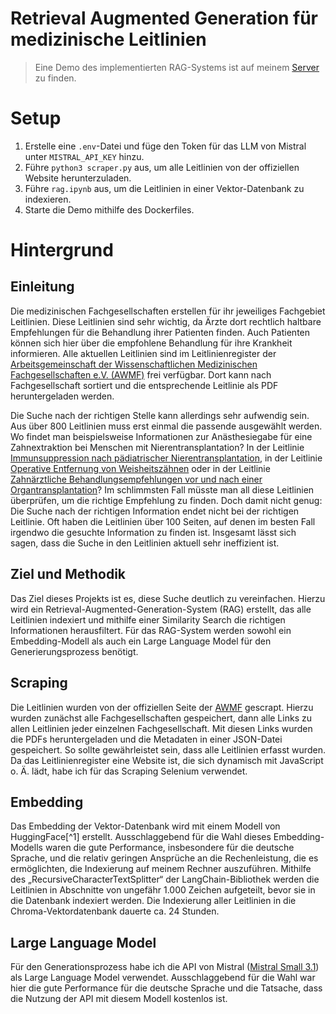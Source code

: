 # Retrieval Augmented Generation für medizinische Leitlinien 

> Eine Demo des implementierten RAG-Systems ist auf meinem [Server](http://217.154.8.88:8501/) zu finden.

# Setup 

1. Erstelle eine `.env`-Datei und füge den Token für das LLM von Mistral unter `MISTRAL_API_KEY` hinzu.
2. Führe `python3 scraper.py` aus, um alle Leitlinien von der offiziellen Website herunterzuladen.
3. Führe `rag.ipynb` aus, um die Leitlinien in einer Vektor-Datenbank zu indexieren.
4. Starte die Demo mithilfe des Dockerfiles.

# Hintergrund
## Einleitung

Die medizinischen Fachgesellschaften erstellen für ihr jeweiliges Fachgebiet Leitlinien. Diese Leitlinien sind sehr wichtig, da Ärzte dort rechtlich haltbare Empfehlungen für die Behandlung ihrer Patienten finden. Auch Patienten können sich hier über die empfohlene Behandlung für ihre Krankheit informieren.
Alle aktuellen Leitlinien sind im Leitlinienregister der [Arbeitsgemeinschaft der Wissenschaftlichen Medizinischen Fachgesellschaften e.V. (AWMF)](https://register.awmf.org) frei verfügbar. Dort kann nach Fachgesellschaft sortiert und die entsprechende Leitlinie als PDF heruntergeladen werden.

Die Suche nach der richtigen Stelle kann allerdings sehr aufwendig sein. Aus über 800 Leitlinien muss erst einmal die passende ausgewählt werden. Wo findet man beispielsweise Informationen zur Anästhesiegabe für eine Zahnextraktion bei Menschen mit Nierentransplantation? In der Leitlinie [Immunsuppression nach pädiatrischer Nierentransplantation](https://register.awmf.org/de/leitlinien/detail/166-007), in der Leitlinie [Operative Entfernung von Weisheitszähnen](https://register.awmf.org/de/leitlinien/detail/007-003) oder in der Leitlinie [Zahnärztliche Behandlungsempfehlungen vor und nach einer Organtransplantation](https://register.awmf.org/de/leitlinien/detail/083-035)? Im schlimmsten Fall müsste man all diese Leitlinien überprüfen, um die richtige Empfehlung zu finden.
Doch damit nicht genug: Die Suche nach der richtigen Information endet nicht bei der richtigen Leitlinie. Oft haben die Leitlinien über 100 Seiten, auf denen im besten Fall irgendwo die gesuchte Information zu finden ist.
Insgesamt lässt sich sagen, dass die Suche in den Leitlinien aktuell sehr ineffizient ist.

## Ziel und Methodik
Das Ziel dieses Projekts ist es, diese Suche deutlich zu vereinfachen. Hierzu wird ein Retrieval-Augmented-Generation-System (RAG) erstellt, das alle Leitlinien indexiert und mithilfe einer Similarity Search die richtigen Informationen herausfiltert.
Für das RAG-System werden sowohl ein Embedding-Modell als auch ein Large Language Model für den Generierungsprozess benötigt.

## Scraping
Die Leitlinien wurden von der offiziellen Seite der [AWMF](https://register.awmf.org) gescrapt. Hierzu wurden zunächst alle Fachgesellschaften gespeichert, dann alle Links zu allen Leitlinien jeder einzelnen Fachgesellschaft. Mit diesen Links wurden die PDFs heruntergeladen und die Metadaten in einer JSON-Datei gespeichert. So sollte gewährleistet sein, dass alle Leitlinien erfasst wurden. 
Da das Leitlinienregister eine Website ist, die sich dynamisch mit JavaScript o. Ä. lädt, habe ich für das Scraping Selenium verwendet.

## Embedding
Das Embedding der Vektor-Datenbank wird mit einem Modell von HuggingFace[^1] erstellt. Ausschlaggebend für die Wahl dieses Embedding-Modells waren die gute Performance, insbesondere für die deutsche Sprache, und die relativ geringen Ansprüche an die Rechenleistung, die es ermöglichten, die Indexierung auf meinem Rechner auszuführen. Mithilfe des „RecursiveCharacterTextSplitter“ der LangChain-Bibliothek werden die Leitlinien in Abschnitte von ungefähr 1.000 Zeichen aufgeteilt, bevor sie in die Datenbank indexiert werden.
Die Indexierung aller Leitlinien in die Chroma-Vektordatenbank dauerte ca. 24 Stunden.

## Large Language Model
Für den Generationsprozess habe ich die API von Mistral ([Mistral Small 3.1](https://mistral.ai/news/mistral-small-3-1)) als Large Language Model verwendet.
Ausschlaggebend für die Wahl war hier die gute Performance für die deutsche Sprache und die Tatsache, dass die Nutzung der API mit diesem Modell kostenlos ist.
